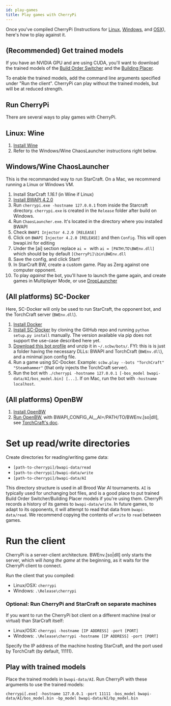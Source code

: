 ```yaml
---
id: play-games
title: Play games with CherryPi
---
```


Once you've compiled CherryPi (Instructions for [Linux](https://torchcraft.github.io/torchcraftai/docs/install-linux.html), [Windows](https://torchcraft.github.io/torchcraftai/docs/install-windows.html), and [OSX](https://torchcraft.github.io/torchcraftai/docs/install-osx.html)), here's how to play against it.

## (Recommended) Get trained models

If you have an NVIDIA GPU and are using CUDA, you'll want to download the trained models of the [Build Order Switcher](https://s3.amazonaws.com/torchcraftai/models/1.0/bos_model_20181128.bin) and the [Building Placer](https://s3.amazonaws.com/torchcraftai/models/1.0/bp_model.bin).

To enable the trained models, add the command line arguments specified under "Run the client". CherryPi can play without the trained models, but will be at reduced strength.

## Run CherryPi

There are several ways to play games with CherryPi.

## Linux: Wine
1. [Install Wine](https://wiki.winehq.org/Wine_Installation_and_Configuration)
2. Refer to the Windows/Wine ChaosLauncher instructions right below.

## Windows/Wine ChaosLauncher
This is the recommanded way to run StarCraft. On a Mac, we recommend running a Linux or Windows VM.
1. Install StarCraft *1.16.1* (in Wine if Linux)
2. [Install BWAPI 4.2.0](https://github.com/bwapi/bwapi/releases/tag/v4.2.0)
3. Run `cherrypi.exe -hostname 127.0.0.1` from inside the Starcraft directory. `cherrypi.exe` is created in the `Release` folder after build on Windows.
4. Run `ChaosLauncher.exe`. It's located in the directory where you installed BWAPI
5. Check `BWAPI Injector 4.2.0 [RELEASE]`
6. Click on `BWAPI Injector 4.2.0 [RELEASE]` and then `Config`. This will open bwapi.ini for editing
7. Under the [ai] section replace `ai = ` with `ai = [PATH\TO\BWEnv.dll]` which should be by default `[CherryPi]\bin\BWEnv.dll`
8. Save the config, and click Start!
9. In StarCraft BW, create a custom game. Play as Zerg against one computer opponent.
10. To play *against* the bot, you'll have to launch the game again, and create games in Multiplayer Mode, or use [DropLauncher](https://github.com/adakitesystems/DropLauncher)

## (All platforms) SC-Docker
Here, SC-Docker will only be used to run StarCraft, the opponent bot, and the TorchCraft server (`BWEnv.dll`).
1. [Install Docker](https://docs.docker.com/install/)
2. [Install SC-Docker](https://github.com/Games-and-Simulations/sc-docker) by cloning the GitHub repo and running `python setup.py install` manually. The version available via pip does not support the use-case described here yet.
3. [Download this bot profile](https://s3.amazonaws.com/torchcraftai/aux/1.0/TorchCraft_scbw_profile.zip) and unzip it in `~/.scbw/bots/`. FYI: this is is just a folder having the necessary DLLs: BWAPI and TorchCraft (`BWEnv.dll`), and a minimal json config file.
4. Run a game using SC-Docker. Example: `scbw.play --bots "TorchCraft" "Steamhammer"` (that only injects the TorchCraft server).
5. Run the bot with `./cherrypi -hostname 127.0.0.1 [-bos_model bwapi-data/AI/bos_model.bin] [...]`. If on Mac, run the bot with `-hostname localhost`.

## (All platforms) OpenBW
1. [Install OpenBW](https://github.com/OpenBW/bwapi)
3. [Run OpenBW](https://github.com/OpenBW/bwapi), with BWAPI_CONFIG_AI__AI=/PATH/TO/BWEnv.[so|dll], see [TorchCraft's doc](https://github.com/TorchCraft/TorchCraft/blob/develop/docs/openbw.md#running).

# Set up read/write directories

Create directories for reading/writing game data:
* `[path-to-cherrypi]/bwapi-data/read`
* `[path-to-cherrypi]/bwapi-data/write`
* `[path-to-cherrypi]/bwapi-data/AI`

This directory structure is used in all Brood War AI tournaments.
`AI` is typically used for unchanging bot files, and is a good place to put trained Build Order Switcher/Building Placer models if you're using them.
CherryPi records a history of its games to `bwapi-data/write`. In future games, to adapt to its opponents, it will attempt to read that data from `bwapi-data/read`. We recommend copying the contents of `write` to `read` between games.

# Run the client
CherryPi is a server-client architecture.
BWEnv.[so|dll] only starts the server, which will *hang the game* at the beginning, as it waits for the CherryPi client to connect.

Run the client that you compiled:
* Linux/OSX: `cherrypi`
* Windows: `.\Release\cherrypi`

### Optional: Run CherryPi and StarCraft on separate machines
If you want to run the CherryPi bot client on a different machine (real or virtual) than StarCraft itself:
* Linux/OSX: `cherrypi -hostname [IP ADDRESS] -port [PORT]`
* Windows: `.\Release\cherrypi -hostname [IP ADDRESS] -port [PORT]`

Specify the IP address of the machine hosting StarCraft, and the port used by TorchCraft (by default, 11111).

## Play with trained models

Place the trained models in `bwapi-data/AI`. Run CherryPi with these arguments to use the trained models:

`cherrypi[.exe] -hostname 127.0.0.1 -port 11111 -bos_model bwapi-data/AI/bos_model.bin -bp_model bwapi-data/AI/bp_model.bin`
